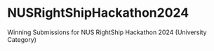 # NUSRightShipHackathon2024
Winning Submissions for NUS RightShip Hackathon 2024 (University Category)
